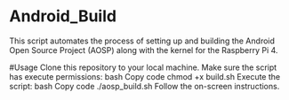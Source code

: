 # Android_Build

This script automates the process of setting up and building the Android Open Source Project (AOSP) along with the kernel for the Raspberry Pi 4.

#Usage
Clone this repository to your local machine.
Make sure the script has execute permissions:
bash
Copy code
chmod +x build.sh
Execute the script:
bash
Copy code
./aosp_build.sh
Follow the on-screen instructions.

